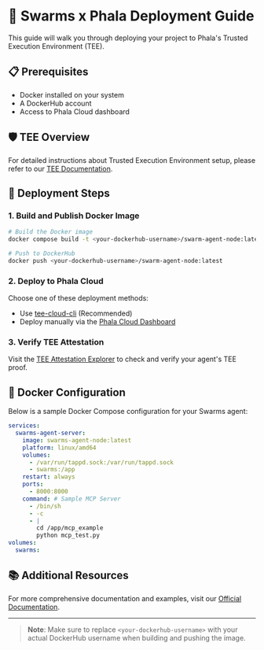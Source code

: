 # 🔐 Swarms x Phala Deployment Guide

This guide will walk you through deploying your project to Phala's Trusted Execution Environment (TEE).

## 📋 Prerequisites

- Docker installed on your system
- A DockerHub account
- Access to Phala Cloud dashboard

## 🛡️ TEE Overview

For detailed instructions about Trusted Execution Environment setup, please refer to our [TEE Documentation](./tee/README.md).

## 🚀 Deployment Steps

### 1. Build and Publish Docker Image

```bash
# Build the Docker image
docker compose build -t <your-dockerhub-username>/swarm-agent-node:latest

# Push to DockerHub
docker push <your-dockerhub-username>/swarm-agent-node:latest
```

### 2. Deploy to Phala Cloud

Choose one of these deployment methods:
- Use [tee-cloud-cli](https://github.com/Phala-Network/tee-cloud-cli) (Recommended)
- Deploy manually via the [Phala Cloud Dashboard](https://cloud.phala.network/)

### 3. Verify TEE Attestation

Visit the [TEE Attestation Explorer](https://proof.t16z.com/) to check and verify your agent's TEE proof.

## 📝 Docker Configuration

Below is a sample Docker Compose configuration for your Swarms agent:

```yaml
services:
  swarms-agent-server:
    image: swarms-agent-node:latest
    platform: linux/amd64
    volumes:
      - /var/run/tappd.sock:/var/run/tappd.sock
      - swarms:/app
    restart: always
    ports:
      - 8000:8000
    command: # Sample MCP Server
      - /bin/sh
      - -c
      - |
        cd /app/mcp_example
        python mcp_test.py
volumes:
  swarms:
```

## 📚 Additional Resources

For more comprehensive documentation and examples, visit our [Official Documentation](https://docs.swarms.world/en/latest/).

---

> **Note**: Make sure to replace `<your-dockerhub-username>` with your actual DockerHub username when building and pushing the image.